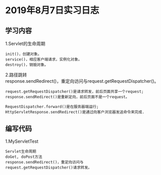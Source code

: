 # 2019年8月7日实习日志  
## 学习内容  
1.Servlet的生命周期
  ```
init()，创建对象。
service()，相应客户端请求，实例化对象。
destroy()，销毁对象。
  ```
2.路径跳转  
response.sendRedirect()，重定向访问与request.getRequestDispatcher()。  
  ```
request.getRequestDispatcher()是请求转发，前后页面共享一个request;
response.sendRedirect()是重新定向，前后页面不是一个request。  

RequestDispatcher.forward()是在服务器端运行;
HttpServletResponse.sendRedirect()是通过向客户浏览器发送命令来完成. 
  ```
## 编写代码  
1.MyServletTest
  ```
Servlet生命周期
doGet, doPost方法
response.sendRedirect()，重定向访问与
request.getRequestDispatcher()请求转发。
  ```